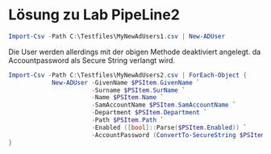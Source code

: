 # Lösung zu Lab PipeLine2

```powershell
Import-Csv -Path C:\Testfiles\MyNewAdUsers1.csv | New-ADUser
```
Die User werden allerdings mit der obigen Methode deaktiviert angelegt. da Accountpassword als Secure String verlangt wird.

```powershell
Import-Csv -Path C:\Testfiles\MyNewAdUsers2.csv | ForEach-Object {
            New-ADUser -GivenName $PSItem.GivenName `
                       -Surname $PSItem.SurName `
                       -Name $PSItem.Name `
                       -SamAccountName $PSItem.SamAccountName `
                       -Department $PSItem.Department `
                       -Path $PSItem.Path `
                       -Enabled ([bool]::Parse($PSItem.Enabled)) `
                       -AccountPassword (ConvertTo-SecureString $PSItem.Password -AsPlainText -Force)
}
```

